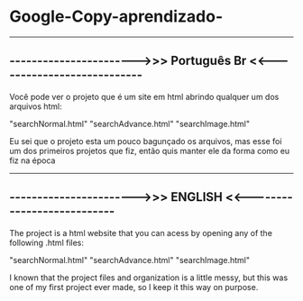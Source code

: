 # Google-Copy-aprendizado-

--------------------------------------------------------------------------------------
----------------------->>>          Português Br         <<---------------------------
--------------------------------------------------------------------------------------

Você pode ver o projeto que é um site em html abrindo qualquer um dos arquivos html:

"searchNormal.html"
"searchAdvance.html"
"searchImage.html"

Eu sei que o projeto esta um pouco bagunçado os arquivos, mas esse foi um dos primeiros
projetos que fiz, então quis manter ele da forma como eu fiz na época

--------------------------------------------------------------------------------------
----------------------->>>           ENGLISH             <<---------------------------
--------------------------------------------------------------------------------------

The project is a html website that you can acess by opening any of the following .html files:

"searchNormal.html"
"searchAdvance.html"
"searchImage.html"

I known that the project files and organization is a little messy, but this was one of my first project
ever made, so I keep it this way on purpose.

